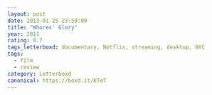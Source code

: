 ```yaml
---
layout: post 
date: 2013-01-25 23:59:00
title: "Whores' Glory"
year: 2011
rating: 0.7
tags_letterboxd: documentary, Netflix, streaming, desktop, NYC
tags:
  - film
  - review
category: Letterboxd
canonical: https://boxd.it/KTeT
---
```

